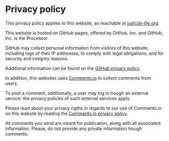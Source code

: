 # Privacy policy
This privacy policy applies to this website, as reachable at [judicial-life.org](judicial-life.org).

This website is hosted on GitHub pages, offered by GitHub, Inc. and GitHub, Inc. is the Processor.

GitHub may collect personal information from visitors of this website, including logs of their IP addresses, to comply with legal obligations, and for security and integrity reasons.

Additional information can be found on the [GitHub privacy policy](https://help.github.com/en/github/site-policy/github-privacy-statement#github-pages).

In addition, this websites uses [Commento.io](https://commento.io/) to collect comments from users.

To post a comment, additionally, a user may log in trough an external service: the privacy policies of such external services apply.

Please read about your privacy rigths in regards to our use of Commento.io on this website by reading the [Commento.io privacy policy](https://commento.io/legal).

All comments you send are meant for publication, along with all associated information. Please, do not provide any private information trough comments.
